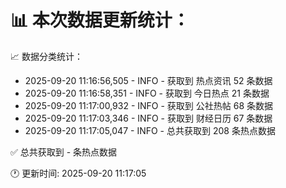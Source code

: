 📊 本次数据更新统计：
==========================

📈 数据分类统计：
- 2025-09-20 11:16:56,505 - INFO - 获取到 热点资讯 52 条数据
- 2025-09-20 11:16:58,351 - INFO - 获取到 今日热点 21 条数据
- 2025-09-20 11:17:00,932 - INFO - 获取到 公社热帖 68 条数据
- 2025-09-20 11:17:03,346 - INFO - 获取到 财经日历 67 条数据
- 2025-09-20 11:17:05,047 - INFO - 总共获取到 208 条热点数据

✅ 总共获取到 - 条热点数据

🕐 更新时间: 2025-09-20 11:17:05
